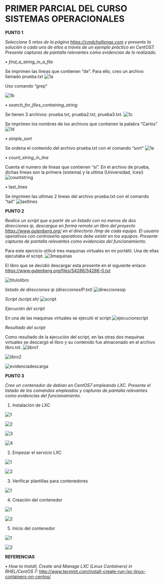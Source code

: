 # PRIMER PARCIAL DEL CURSO SISTEMAS OPERACIONALES


**PUNTO 1**

*Seleccione 5 retos de la página https://cmdchallenge.com y presente la solución a cada uno de ellos a través de un ejemplo práctico en 
CentOS7. Presente capturas de pantalla relevantes como evidencias de lo realizado.*

•	*find_a_string_in_a_file*

  Se imprimen las líneas que contienen “de”. Para ello, creo un archivo llamado prueba.txt
  ![1a](https://cloud.githubusercontent.com/assets/17281733/23804104/c1ad7cea-0586-11e7-951e-a8ff4c20a284.png)

  Uso comando “grep”
  
  ![1b](https://cloud.githubusercontent.com/assets/17281733/23804141/e0750c10-0586-11e7-8f04-7ce57e3af38b.png)
 
 
•	*search_for_files_containing_string*
  
  Se tienen 3 archivos: prueba.txt, prueba2.txt, prueba3.txt.
  ![1c](https://cloud.githubusercontent.com/assets/17281733/23804726/18651dd4-0589-11e7-9d05-1bcc5f3b4ba2.png)
  
   Se imprimen los nombres de los archivos que contienen la palabra “Carlos”
   ![1d](https://cloud.githubusercontent.com/assets/17281733/23804927/e16a2bac-0589-11e7-9f1d-44b8248554ff.png)
 

•	*simple_sort*

  Se ordena el contenido del archivo prueba.txt con el comando “sort”
  ![1e](https://cloud.githubusercontent.com/assets/17281733/23804978/101ad30c-058a-11e7-8160-3f502dc1a455.png)


•	*count_string_in_line*
  
  Cuenta el numero de líneas que contienen “si”. En el archivo de prueba, dichas líneas son la primera (sistema) y la ultima (Universidad,  Icesi)
  ![countstring](https://cloud.githubusercontent.com/assets/17281733/23805119/a3db5a80-058a-11e7-9552-509457e5245c.png)

 
•	last_lines

  Se imprimen las ultimas 2 lineas del archivo prueba.txt con el comando “tail”
  ![lastlines](https://cloud.githubusercontent.com/assets/17281733/23805150/c1407542-058a-11e7-9b2f-bdb46b071f41.png)

 

**PUNTO 2**

*Realice un script que a partir de un listado con no menos de dos direcciones ip, descargue en forma remota un libro del 
proyecto https://www.gutenberg.org/ en el directorio /tmp de cada equipo. El usuario operativos con contraseña operativos 
debe existir en los equipos. Presente capturas de pantalla relevantes como evidencias del funcionamiento.*


Para este ejercicio utilicé tres maquinas virtuales en mi portátil. Una de ellas ejecutaba el script. 
![3maquinas](https://cloud.githubusercontent.com/assets/17281733/23805214/f79e2b2a-058a-11e7-8062-dd2eb66feb0b.png)
 

El libro que se decidió descargar esta presente en el siguiente enlace: https://www.gutenberg.org/files/54286/54286-0.txt

![titulolibro](https://cloud.githubusercontent.com/assets/17281733/23805239/12b61f62-058b-11e7-9894-a5700c22521a.png)
 


*listado de direcciones ip (direccionesIP.txt)*
![direccionesip](https://cloud.githubusercontent.com/assets/17281733/23805278/3cb69242-058b-11e7-9ca1-9f0ab31e94e5.png)

 
*Script (script.sh)*
![script](https://cloud.githubusercontent.com/assets/17281733/23805320/692c05dc-058b-11e7-9808-4950d920579a.png)
 


*Ejecución del script*

En una de las maquinas virtuales se ejecutó el script
![ejecucionscript](https://cloud.githubusercontent.com/assets/17281733/23805393/aaf83828-058b-11e7-81e3-ced369a2c7a0.png)
 

*Resultado del script*

Como resultado de la ejecución del script, en las otras dos maquinas virtuales se descargó el libro y su contenido fue almacenado en el archivo libro.txt.
![libro1](https://cloud.githubusercontent.com/assets/17281733/23805426/d5b7b624-058b-11e7-800a-a328848bc5ce.png)

 
![libro2](https://cloud.githubusercontent.com/assets/17281733/23805449/f06f89f6-058b-11e7-92f6-e2d85a130ec0.png)


![evidenciadescarga](https://cloud.githubusercontent.com/assets/17281733/23805490/1504f486-058c-11e7-9185-ced65715f590.png)

 

**PUNTO 3**

*Cree un contenedor de debian en CentOS7 empleando LXC. Presente el listado de los comandos empleados y capturas de pantalla 
relevantes como evidencias del funcionamiento.*

1.	Instalación de LXC 
 
![1](https://cloud.githubusercontent.com/assets/17281733/23805728/0cd63580-058d-11e7-885d-930f4c425f17.png)

![2](https://cloud.githubusercontent.com/assets/17281733/23805736/18574368-058d-11e7-91b3-63caf0b388e9.png)

![3](https://cloud.githubusercontent.com/assets/17281733/23805745/293b9b70-058d-11e7-8a04-953e59acfee3.png)

![4](https://cloud.githubusercontent.com/assets/17281733/23805752/32cbe410-058d-11e7-9531-c49674004b58.png)
 
 
2.	Empezar el servicio LXC

![1](https://cloud.githubusercontent.com/assets/17281733/23805790/530a626a-058d-11e7-95b6-6c30d4973c85.png)
 
![2](https://cloud.githubusercontent.com/assets/17281733/23805825/75e74cda-058d-11e7-8417-d5a4f1090f72.png)

 
3.	Verificar plantillas para contenedores

![1](https://cloud.githubusercontent.com/assets/17281733/23805853/8afaebe0-058d-11e7-8acf-361eb0517c79.png)


4.	Creación del contenedor

![1](https://cloud.githubusercontent.com/assets/17281733/23805897/b46918a8-058d-11e7-8374-68636ff2df10.png)
 
![2](https://cloud.githubusercontent.com/assets/17281733/23805918/cad9667e-058d-11e7-982f-29b0ccd52d51.png)


5.	Inicio del contenedor

![1](https://cloud.githubusercontent.com/assets/17281733/23805948/e00616c8-058d-11e7-8638-0e8a5703ea56.png)

![2](https://cloud.githubusercontent.com/assets/17281733/23805966/ebfac1ae-058d-11e7-9451-c678ca12ff11.png)
 


**REFERENCIAS**

•	*How to Install, Create and Manage LXC (Linux Containers) in RHEL/CentOS 7:*
  http://www.tecmint.com/install-create-run-lxc-linux-containers-on-centos/


